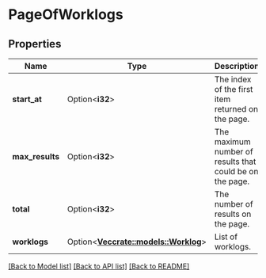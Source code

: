 # PageOfWorklogs

## Properties

Name | Type | Description | Notes
------------ | ------------- | ------------- | -------------
**start_at** | Option<**i32**> | The index of the first item returned on the page. | [optional][readonly]
**max_results** | Option<**i32**> | The maximum number of results that could be on the page. | [optional][readonly]
**total** | Option<**i32**> | The number of results on the page. | [optional][readonly]
**worklogs** | Option<[**Vec<crate::models::Worklog>**](Worklog.md)> | List of worklogs. | [optional][readonly]

[[Back to Model list]](../README.md#documentation-for-models) [[Back to API list]](../README.md#documentation-for-api-endpoints) [[Back to README]](../README.md)


